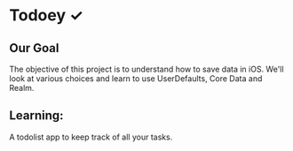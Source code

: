 


# Todoey ✓

## Our Goal

The objective of this project is to understand how to save data in iOS. We'll look at various choices and learn to use UserDefaults, Core Data and Realm.


## Learning:

A todolist app to keep track of all your tasks.


